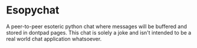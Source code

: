 # Esopychat
A peer-to-peer esoteric python chat where messages will be buffered and stored in dontpad pages. This chat is solely a joke and isn't intended to be a real world chat application whatsoever.
